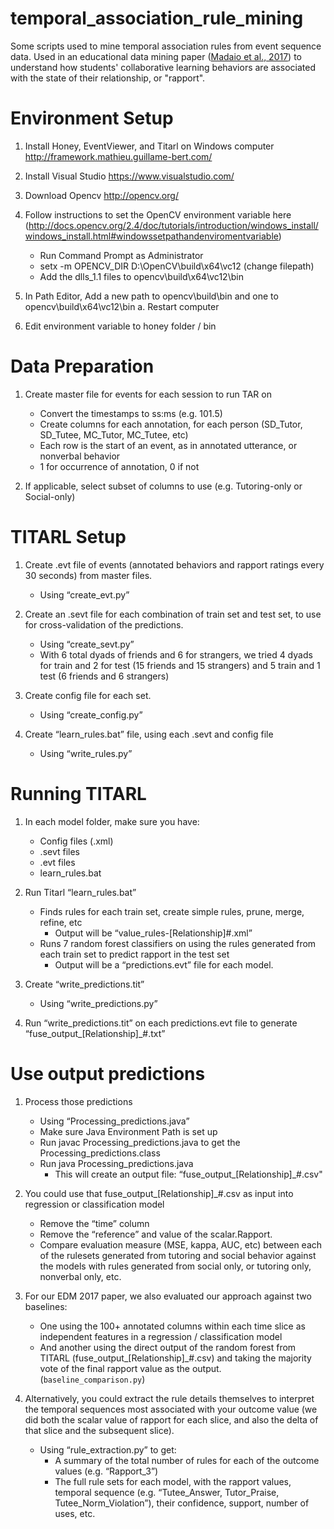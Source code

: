 # temporal_association_rule_mining
Some scripts used to mine temporal association rules from event sequence data. Used in an educational data mining paper ([Madaio et al., 2017](http://educationaldatamining.org/EDM2017/proc_files/papers/paper_118.pdf)) to understand how students' collaborative learning behaviors are associated with the state of their relationship, or "rapport".


<h1>Environment Setup</h1>

1.	Install Honey, EventViewer, and Titarl on Windows computer
http://framework.mathieu.guillame-bert.com/

2.	Install Visual Studio 
https://www.visualstudio.com/

3.	Download Opencv
http://opencv.org/

4.	Follow instructions to set the OpenCV environment variable here (http://docs.opencv.org/2.4/doc/tutorials/introduction/windows_install/windows_install.html#windowssetpathandenviromentvariable)		
	- Run Command Prompt as Administrator
	- setx -m OPENCV_DIR D:\OpenCV\build\x64\vc12 (change filepath)
	- Add the dlls_1.1 files to opencv\build\x64\vc12\bin

5.	In Path Editor, Add a new path to opencv\build\bin and one to opencv\build\x64\vc12\bin
a.	Restart computer

6.	Edit environment variable to honey folder / bin




<h1>Data Preparation</h1>

1.	Create master file for events for each session to run TAR on
	- Convert the timestamps to ss:ms (e.g. 101.5)
	- Create columns for each annotation, for each person (SD_Tutor, SD_Tutee, MC_Tutor, MC_Tutee, etc)
	- Each row is the start of an event, as in annotated utterance, or nonverbal behavior
	- 1 for occurrence of annotation, 0 if not

2.	If applicable, select subset of columns to use (e.g. Tutoring-only or Social-only)





<h1>TITARL Setup</h1>

1.	Create .evt file of events (annotated behaviors and rapport ratings every 30 seconds) from master files.
	- Using “create_evt.py”

2.	Create an .sevt file for each combination of train set and test set, to use for cross-validation of the predictions.
	- Using “create_sevt.py”
	- With 6 total dyads of friends and 6 for strangers, we tried 4 dyads for train and 2 for test (15 friends and 15 strangers) and 5 train and 1 test (6 friends and 6 strangers)

3.	Create config file for each set.
	- Using “create_config.py”

4.	Create “learn_rules.bat” file, using each .sevt and config file
	- Using “write_rules.py”



<h1>Running TITARL</h1>

1.	In each model folder, make sure you have:
	- Config files (.xml)
	- .sevt files
	- .evt files
	- learn_rules.bat

2.	Run Titarl “learn_rules.bat”
	- Finds rules for each train set, create simple rules, prune, merge, refine, etc
		- Output will be “value_rules-[Relationship]#.xml”
	- Runs 7 random forest classifiers on using the rules generated from each train set to predict rapport in the test set
		- Output will be a “predictions.evt” file for each model.

3.	Create “write_predictions.tit” 
	- Using “write_predictions.py”

4.	Run “write_predictions.tit” on each predictions.evt file to generate “fuse_output_[Relationship]_#.txt”




<h1>Use output predictions</h1>

1.	Process those predictions
	- Using “Processing_predictions.java”
	- Make sure Java Environment Path is set up
	- Run javac Processing_predictions.java to get the Processing_predictions.class
	- Run java Processing_predictions.java
		- This will create an output file: “fuse_output_[Relationship]_#.csv"

2.	You could use that fuse_output_[Relationship]_#.csv as input into regression or classification model
	- Remove the “time” column
	- Remove the “reference” and value of the scalar.Rapport.
	- Compare evaluation measure (MSE, kappa, AUC, etc) between each of the rulesets generated from tutoring and social behavior against the models with rules generated from social only, or tutoring only, nonverbal only, etc.

3.	For our EDM 2017 paper, we also evaluated our approach against two baselines:
	- One using the 100+ annotated columns within each time slice as independent features in a regression / classification model
	- And another using the direct output of the random forest from TITARL (fuse_output_[Relationship]_#.csv) and taking the majority vote of the final rapport value as the output. (`baseline_comparison.py`)

4.	Alternatively, you could extract the rule details themselves to interpret the temporal sequences most associated with your outcome value (we did both the scalar value of rapport for each slice, and also the delta of that slice and the subsequent slice).
	- Using “rule_extraction.py” to get:
		- A summary of the total number of rules for each of the outcome values (e.g. “Rapport_3”)
		- The full rule sets for each model, with the rapport values, temporal sequence (e.g. “Tutee_Answer, Tutor_Praise, Tutee_Norm_Violation”), their confidence, support, number of uses, etc.
